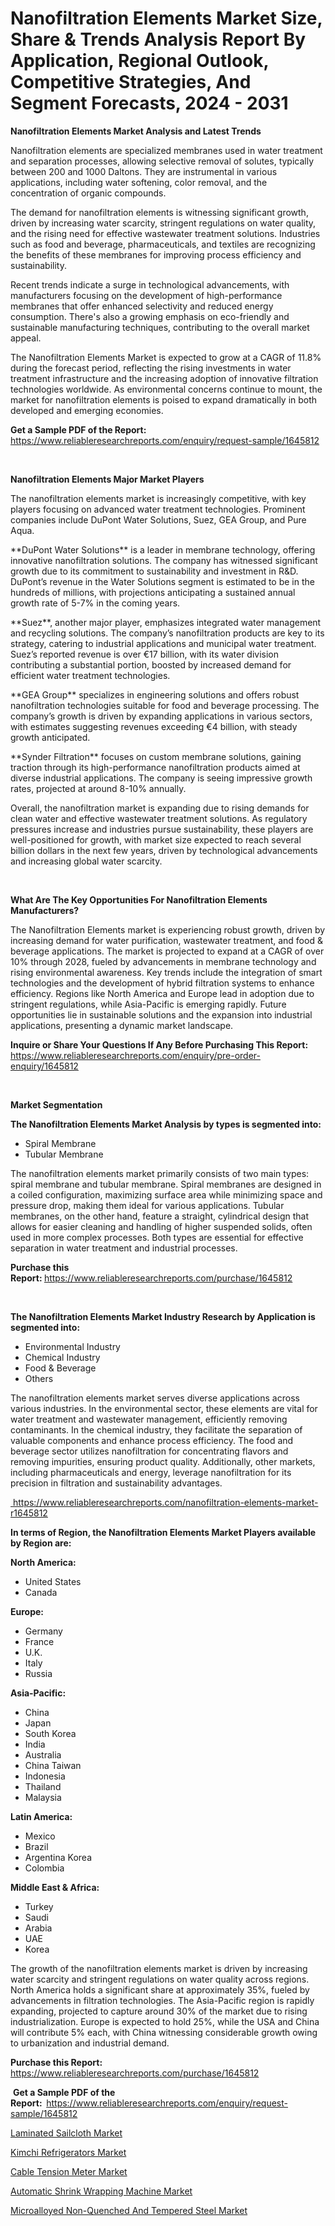 <p><h1>Nanofiltration Elements Market Size, Share & Trends Analysis Report By Application, Regional Outlook, Competitive Strategies, And Segment Forecasts, 2024 - 2031</h1></p><p><strong>Nanofiltration Elements Market Analysis and Latest Trends</strong></p>
<p><p>Nanofiltration elements are specialized membranes used in water treatment and separation processes, allowing selective removal of solutes, typically between 200 and 1000 Daltons. They are instrumental in various applications, including water softening, color removal, and the concentration of organic compounds. </p><p>The demand for nanofiltration elements is witnessing significant growth, driven by increasing water scarcity, stringent regulations on water quality, and the rising need for effective wastewater treatment solutions. Industries such as food and beverage, pharmaceuticals, and textiles are recognizing the benefits of these membranes for improving process efficiency and sustainability.</p><p>Recent trends indicate a surge in technological advancements, with manufacturers focusing on the development of high-performance membranes that offer enhanced selectivity and reduced energy consumption. There's also a growing emphasis on eco-friendly and sustainable manufacturing techniques, contributing to the overall market appeal.</p><p>The Nanofiltration Elements Market is expected to grow at a CAGR of 11.8% during the forecast period, reflecting the rising investments in water treatment infrastructure and the increasing adoption of innovative filtration technologies worldwide. As environmental concerns continue to mount, the market for nanofiltration elements is poised to expand dramatically in both developed and emerging economies.</p></p>
<p><strong>Get a Sample PDF of the Report:&nbsp;</strong> <a href="https://www.reliableresearchreports.com/enquiry/request-sample/1645812?utm_campaign=1595&utm_medium=2&utm_source=Github&utm_content=ia&utm_term=27102024&utm_id=nanofiltration-elements">https://www.reliableresearchreports.com/enquiry/request-sample/1645812</a></p>
<p>&nbsp;</p>
<p><strong>Nanofiltration Elements Major Market Players</strong></p>
<p><p>The nanofiltration elements market is increasingly competitive, with key players focusing on advanced water treatment technologies. Prominent companies include DuPont Water Solutions, Suez, GEA Group, and Pure Aqua.</p><p>**DuPont Water Solutions** is a leader in membrane technology, offering innovative nanofiltration solutions. The company has witnessed significant growth due to its commitment to sustainability and investment in R&D. DuPont’s revenue in the Water Solutions segment is estimated to be in the hundreds of millions, with projections anticipating a sustained annual growth rate of 5-7% in the coming years.</p><p>**Suez**, another major player, emphasizes integrated water management and recycling solutions. The company’s nanofiltration products are key to its strategy, catering to industrial applications and municipal water treatment. Suez’s reported revenue is over €17 billion, with its water division contributing a substantial portion, boosted by increased demand for efficient water treatment technologies.</p><p>**GEA Group** specializes in engineering solutions and offers robust nanofiltration technologies suitable for food and beverage processing. The company’s growth is driven by expanding applications in various sectors, with estimates suggesting revenues exceeding €4 billion, with steady growth anticipated.</p><p>**Synder Filtration** focuses on custom membrane solutions, gaining traction through its high-performance nanofiltration products aimed at diverse industrial applications. The company is seeing impressive growth rates, projected at around 8-10% annually.</p><p>Overall, the nanofiltration market is expanding due to rising demands for clean water and effective wastewater treatment solutions. As regulatory pressures increase and industries pursue sustainability, these players are well-positioned for growth, with market size expected to reach several billion dollars in the next few years, driven by technological advancements and increasing global water scarcity.</p></p>
<p>&nbsp;</p>
<p><strong>What Are The Key Opportunities For Nanofiltration Elements Manufacturers?</strong></p>
<p><p>The Nanofiltration Elements market is experiencing robust growth, driven by increasing demand for water purification, wastewater treatment, and food & beverage applications. The market is projected to expand at a CAGR of over 10% through 2028, fueled by advancements in membrane technology and rising environmental awareness. Key trends include the integration of smart technologies and the development of hybrid filtration systems to enhance efficiency. Regions like North America and Europe lead in adoption due to stringent regulations, while Asia-Pacific is emerging rapidly. Future opportunities lie in sustainable solutions and the expansion into industrial applications, presenting a dynamic market landscape.</p></p>
<p><strong>Inquire or Share Your Questions If Any Before Purchasing This Report:</strong> <a href="https://www.reliableresearchreports.com/enquiry/pre-order-enquiry/1645812?utm_campaign=1595&utm_medium=2&utm_source=Github&utm_content=ia&utm_term=27102024&utm_id=nanofiltration-elements">https://www.reliableresearchreports.com/enquiry/pre-order-enquiry/1645812</a></p>
<p>&nbsp;</p>
<p><strong>Market Segmentation</strong></p>
<p><strong>The Nanofiltration Elements Market Analysis by types is segmented into:</strong></p>
<p><ul><li>Spiral Membrane</li><li>Tubular Membrane</li></ul></p>
<p><p>The nanofiltration elements market primarily consists of two main types: spiral membrane and tubular membrane. Spiral membranes are designed in a coiled configuration, maximizing surface area while minimizing space and pressure drop, making them ideal for various applications. Tubular membranes, on the other hand, feature a straight, cylindrical design that allows for easier cleaning and handling of higher suspended solids, often used in more complex processes. Both types are essential for effective separation in water treatment and industrial processes.</p></p>
<p><strong>Purchase this Report:&nbsp;</strong><a href="https://www.reliableresearchreports.com/purchase/1645812?utm_campaign=1595&utm_medium=2&utm_source=Github&utm_content=ia&utm_term=27102024&utm_id=nanofiltration-elements">https://www.reliableresearchreports.com/purchase/1645812</a></p>
<p>&nbsp;</p>
<p><strong>The Nanofiltration Elements Market Industry Research by Application is segmented into:</strong></p>
<p><ul><li>Environmental Industry</li><li>Chemical Industry</li><li>Food & Beverage</li><li>Others</li></ul></p>
<p><p>The nanofiltration elements market serves diverse applications across various industries. In the environmental sector, these elements are vital for water treatment and wastewater management, efficiently removing contaminants. In the chemical industry, they facilitate the separation of valuable components and enhance process efficiency. The food and beverage sector utilizes nanofiltration for concentrating flavors and removing impurities, ensuring product quality. Additionally, other markets, including pharmaceuticals and energy, leverage nanofiltration for its precision in filtration and sustainability advantages.</p></p>
<p><a href="https://www.reliableresearchreports.com/nanofiltration-elements-market-r1645812?utm_campaign=1595&utm_medium=2&utm_source=Github&utm_content=ia&utm_term=27102024&utm_id=nanofiltration-elements">&nbsp;https://www.reliableresearchreports.com/nanofiltration-elements-market-r1645812</a></p>
<p><strong>In terms of Region, the Nanofiltration Elements Market Players available by Region are:</strong></p>
<p>
    <p> <strong> North America: </strong>
        <ul>
            <li>United States</li>
            <li>Canada</li>
        </ul>
        </p> 
    <p> <strong> Europe: </strong>
        <ul>
            <li>Germany</li>
            <li>France</li>
            <li>U.K.</li>
            <li>Italy</li>
            <li>Russia</li>
        </ul>
        </p> 
    <p> <strong> Asia-Pacific: </strong>
        <ul>
            <li>China</li>
            <li>Japan</li>
            <li>South Korea</li>
            <li>India</li>
            <li>Australia</li>
            <li>China Taiwan</li>
            <li>Indonesia</li>
            <li>Thailand</li>
            <li>Malaysia</li>
        </ul>
        </p> 
    <p> <strong> Latin America: </strong>
        <ul>
            <li>Mexico</li>
            <li>Brazil</li>
            <li>Argentina Korea</li>
            <li>Colombia</li>
        </ul>
        </p> 
    <p> <strong> Middle East & Africa: </strong>
        <ul>
            <li>Turkey</li>
            <li>Saudi</li>
            <li>Arabia</li>
            <li>UAE</li>
            <li>Korea</li>
        </ul>
    </p>
    </p>
<p><p>The growth of the nanofiltration elements market is driven by increasing water scarcity and stringent regulations on water quality across regions. North America holds a significant share at approximately 35%, fueled by advancements in filtration technologies. The Asia-Pacific region is rapidly expanding, projected to capture around 30% of the market due to rising industrialization. Europe is expected to hold 25%, while the USA and China will contribute 5% each, with China witnessing considerable growth owing to urbanization and industrial demand.</p></p>
<p><strong>Purchase this Report: </strong><a href="https://www.reliableresearchreports.com/purchase/1645812?utm_campaign=1595&utm_medium=2&utm_source=Github&utm_content=ia&utm_term=27102024&utm_id=nanofiltration-elements">https://www.reliableresearchreports.com/purchase/1645812</a></p>
<p>&nbsp;<strong>Get a Sample PDF of the Report:&nbsp;&nbsp;</strong><a href="https://www.reliableresearchreports.com/enquiry/request-sample/1645812?utm_campaign=1595&utm_medium=2&utm_source=Github&utm_content=ia&utm_term=27102024&utm_id=nanofiltration-elements">https://www.reliableresearchreports.com/enquiry/request-sample/1645812</a></p>
<p><strong></strong></p>
<p><p><a href="https://www.linkedin.com/pulse/laminated-sailcloth-market-indicators-size-regional-breakdown-zdaie?trk=public_post_embed_feed-article-content&utm_campaign=1595&utm_medium=2&utm_source=Github&utm_content=ia&utm_term=27102024&utm_id=nanofiltration-elements">Laminated Sailcloth Market</a></p><p><a href="https://www.linkedin.com/pulse/kimchi-refrigerators-market-size-share-analysis-growth-trends-i5bke?trk=public_post_embed_feed-article-content&utm_campaign=1595&utm_medium=2&utm_source=Github&utm_content=ia&utm_term=27102024&utm_id=nanofiltration-elements">Kimchi Refrigerators Market</a></p><p><a href="https://www.linkedin.com/pulse/cable-tension-meter-market-size-share-competitive-landscape-1dzje?trk=public_post_embed_feed-article-content&utm_campaign=1595&utm_medium=2&utm_source=Github&utm_content=ia&utm_term=27102024&utm_id=nanofiltration-elements">Cable Tension Meter Market</a></p><p><a href="https://www.linkedin.com/pulse/automatic-shrink-wrapping-machine-market-size-growth-hubye?trk=public_post_embed_feed-article-content&utm_campaign=1595&utm_medium=2&utm_source=Github&utm_content=ia&utm_term=27102024&utm_id=nanofiltration-elements">Automatic Shrink Wrapping Machine Market</a></p><p><a href="https://www.linkedin.com/pulse/consumer-behavior-shifts-microalloyed-non-quenched-tempered-yo7mc?utm_campaign=1595&utm_medium=2&utm_source=Github&utm_content=ia&utm_term=27102024&utm_id=nanofiltration-elements">Microalloyed Non-Quenched And Tempered Steel Market</a></p></p>